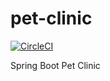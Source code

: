 # pet-clinic
[![CircleCI](https://circleci.com/gh/OkanHollander/pet-clinic.svg?style=svg)](https://circleci.com/gh/OkanHollander/pet-clinic)

Spring Boot Pet Clinic
